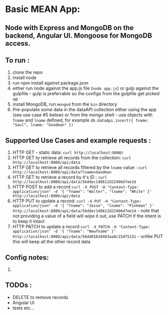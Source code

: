 # Basic MEAN App:
## Node with Express and MongoDB on the backend, Angular UI. Mongoose for MongoDB access.
## To run : 
1. clone the repo
2. install node
3. run npm install against package.json
4. either run node against the app.js file (```node app.js```) or gulp against the gulpfile - gulp is preferrable so the configs from the gulpfile get picked up
5. install MongoDB, run ```mongod``` from the ```bin``` directory
6. Pre-populate some data in the dataAPI collection either using the app (see use case #5 below) or from the mongo shell - use objects with ```fname``` and ```lname``` defined, for example ```db.dataApi.insert({ fname: "Saul", lname: "Goodman" })``` 

## Supported Use Cases and example requests :
1. HTTP GET - static data: ```curl http://localhost:8000/```
2. HTTP GET to retrieve all records from the collection: ```curl http://localhost:8000/api/data```
3. HTTP GET to retrieve all records filtered by the ```lname``` value : ```curl http://localhost:8000/api/data?lname=Goodman```
4. HTTP GET to retrieve a record by it's ID : ```curl http://localhost:8000/api/data/56ddec148612d22406d7ee1d```
5. HTTP POST to add a record ```curl -X POST -H "Content-Type: application/json" -d '{
    "fname": "Walter",
    "lname": "White"
  }' http://localhost:8000/api/data```
6. HTTP PUT to update a record: ```curl -X PUT -H "Content-Type: application/json" -d '{
    "fname": "Jesse",
    "lname": "Pinkman"
  }' http://localhost:8000/api/data/56ddec148612d22406d7ee1d``` - note that not providing a value of a field will wipe it out, use PATCH if the intent is to keep it intact
7. HTTP PATCH to update a record ```curl -X PATCH -H "Content-Type: application/json" -d '{
    "fname": "Newfname"
  }' http://localhost:8000/api/data/56dd01610403aa8c15df5151``` - unlike PUT this will keep all the other record data

##  Config notes:
1.    


##  TODOs :
- DELETE to remove records
- Angular UI
- tests etc...

